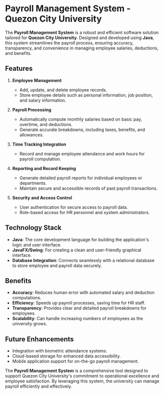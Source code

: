 # Payroll Management System - Quezon City University  

The **Payroll Management System** is a robust and efficient software solution tailored for **Quezon City University**. Designed and developed using **Java**, this system streamlines the payroll process, ensuring accuracy, transparency, and convenience in managing employee salaries, deductions, and benefits.  

## **Features**  
1. **Employee Management**  
   - Add, update, and delete employee records.  
   - Store employee details such as personal information, job position, and salary information.  

2. **Payroll Processing**  
   - Automatically compute monthly salaries based on basic pay, overtime, and deductions.  
   - Generate accurate breakdowns, including taxes, benefits, and allowances.  

3. **Time Tracking Integration**  
   - Record and manage employee attendance and work hours for payroll computation.  

4. **Reporting and Record Keeping**  
   - Generate detailed payroll reports for individual employees or departments.  
   - Maintain secure and accessible records of past payroll transactions.  

5. **Security and Access Control**  
   - User authentication for secure access to payroll data.  
   - Role-based access for HR personnel and system administrators.  

## **Technology Stack**  
- **Java**: The core development language for building the application's logic and user interface.  
- **JavaFX/Swing**: For creating a clean and user-friendly graphical interface.  
- **Database Integration**: Connects seamlessly with a relational database to store employee and payroll data securely.  

## **Benefits**  
- **Accuracy**: Reduces human error with automated salary and deduction computations.  
- **Efficiency**: Speeds up payroll processes, saving time for HR staff.  
- **Transparency**: Provides clear and detailed payroll breakdowns for employees.  
- **Scalability**: Can handle increasing numbers of employees as the university grows.  

## **Future Enhancements**  
- Integration with biometric attendance systems.  
- Cloud-based storage for enhanced data accessibility.  
- Mobile application support for on-the-go payroll management.  

The **Payroll Management System** is a comprehensive tool designed to support Quezon City University's commitment to operational excellence and employee satisfaction. By leveraging this system, the university can manage payroll efficiently and effectively.
